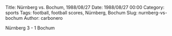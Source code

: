 Title: Nürnberg vs. Bochum, 1988/08/27
Date: 1988/08/27 00:00
Category: sports
Tags: football, football scores, Nürnberg, Bochum
Slug: nurnberg-vs-bochum
Author: carbonero


Nürnberg 3 - 1 Bochum

